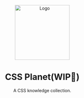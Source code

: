 <div align="center">
  <a href="https://github.com/liting-yes/css">
  <img src="https://res.craft.do/user/full/a00fc09b-5dd0-bc21-aaeb-f7e491dce279/doc/64794A65-FAEC-4DDA-BD02-BD49D1E508D4/C3C42ED6-11C7-43D5-9AEE-DBED0A117DB1_2/x9U57uyeF3jYtJyzHNoflQriJyWo1VsSOl5AU6BSgX0z/planet.svg" width="180px" alt="Logo" />
  </a>
  <h1>CSS Planet(WIP🫥)</h1>
  <p>A CSS knowledge collection.</p>
</div>
